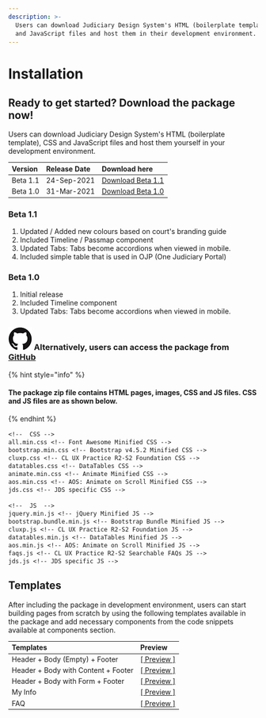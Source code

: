 ```yaml
---
description: >-
  Users can download Judiciary Design System's HTML (boilerplate template), CSS
  and JavaScript files and host them in their development environment.
---
```


# Installation

## Ready to get started? Download the package now!

Users can download Judiciary Design System's HTML \(boilerplate template\), CSS and JavaScript files and host them yourself in your development environment.

| Version | Release Date | Download here |
| :--- | :--- | :--- |
| Beta 1.1 | 24-Sep-2021 | [Download Beta 1.1](http://cloud.crimsonlogic.com/2021/website/jds/v1.1/jds-v1.1_092021.zip) |
| Beta 1.0 | 31-Mar-2021 | [Download Beta 1.0](http://cloud.crimsonlogic.com/2021/website/jds/v1/jds_beta_1.0.zip) |

### Beta 1.1

1. Updated / Added new colours based on court's branding guide
2. Included Timeline / Passmap component
3. Updated Tabs: Tabs become accordions when viewed in mobile. 
4. Included simple table that is used in OJP \(One Judiciary Portal\)

### Beta 1.0

1. Initial release
2. Included Timeline component
3. Updated Tabs: Tabs become accordions when viewed in mobile. 

### ![](.gitbook/assets/image%20%28127%29.png) Alternatively, users can access the package from [GitHub](https://github.com/JudiciaryDS-Github/jds)

{% hint style="info" %}
#### The package zip file contains HTML pages, images, CSS and JS files. CSS and JS files are as shown below.
{% endhint %}

```text
<!--  CSS --> 
all.min.css <!-- Font Awesome Minified CSS -->
bootstrap.min.css <!-- Bootstrap v4.5.2 Minified CSS -->
cluxp.css <!-- CL UX Practice R2-S2 Foundation CSS -->
datatables.css <!-- DataTables CSS -->
animate.min.css <!-- Animate Minified CSS -->
aos.min.css <!-- AOS: Animate on Scroll Minified CSS --> 
jds.css <!-- JDS specific CSS -->

<!--  JS  --> 
jquery.min.js <!-- jQuery Minified JS --> 
bootstrap.bundle.min.js <!-- Bootstrap Bundle Minified JS --> 
cluxp.js <!-- CL UX Practice R2-S2 Foundation JS --> 
datatables.min.js <!-- DataTables Minified JS --> 
aos.min.js <!-- AOS: Animate on Scroll Minified JS --> 
faqs.js <!-- CL UX Practice R2-S2 Searchable FAQs JS --> 
jds.js <!-- JDS specific JS -->
```

## Templates

After including the package in development environment, users can start building pages from scratch by using the following templates available in the package and add necessary components from the code snippets available at components section.

| Templates | Preview |
| :--- | :--- |
| Header + Body \(Empty\) + Footer | [\[ Preview \]](http://cloud.crimsonlogic.com/2021/website/jds/v1/page-empty.html) |
| Header + Body with Content + Footer | [\[ Preview \]](http://cloud.crimsonlogic.com/2021/website/jds/v1/page-with-content.html) |
| Header + Body with Form + Footer | [\[ Preview \]](http://cloud.crimsonlogic.com/2021/website/jds/v1/page-with-form.html) |
| My Info | [\[ Preview \]](http://cloud.crimsonlogic.com/2021/website/jds/v1/my-info.html) |
| FAQ | [\[ Preview \]](http://cloud.crimsonlogic.com/2021/website/jds/v1/faq.html) |



